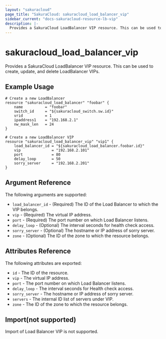 ```yaml
---
layout: "sakuracloud"
page_title: "SakuraCloud: sakuracloud_load_balancer_vip"
sidebar_current: "docs-sakuracloud-resource-lb-vip"
description: |-
  Provides a SakuraCloud LoadBalancer VIP resource. This can be used to create, update, and delete LoadBalancer VIPs.
---
```


# sakuracloud\_load\_balancer\_vip

Provides a SakuraCloud LoadBalancer VIP resource. This can be used to create, update, and delete LoadBalancer VIPs.

## Example Usage

```hcl
# Create a new LoadBalancer
resource "sakuracloud_load_balancer" "foobar" {
    name          = "foobar"
    switch_id     = "${sakuracloud_switch.sw.id}"
    vrid          = 1
    ipaddress1    = "192.168.2.1"
    nw_mask_len   = 24
}

# Create a new LoadBalancer VIP
resource "sakuracloud_load_balancer_vip" "vip1" {
    load_balancer_id = "${sakuracloud_load_balancer.foobar.id}"
    vip              = "192.168.2.101"
    port             = 80
    delay_loop       = 50
    sorry_server     = "192.168.2.201"
}
```

## Argument Reference

The following arguments are supported:

* `load_balancer_id` - (Required) The ID of the Load Balancer to which the VIP belongs.
* `vip` - (Required) The virtual IP address.
* `port` - (Required) The port number on which Load Balancer listens.
* `delay_loop` - (Optional) The interval seconds for health check access.
* `sorry_server` - (Optional) The hostname or IP address of sorry server.
* `zone` - (Optional) The ID of the zone to which the resource belongs.

## Attributes Reference

The following attributes are exported:

* `id` - The ID of the resource.
* `vip` - The virtual IP address.
* `port` - The port number on which Load Balancer listens.
* `delay_loop` - The interval seconds for Health check access.
* `sorry_server` - The hostname or IP address of sorry server.
* `servers` - The internal ID list of servers under VIP.
* `zone` - The ID of the zone to which the resource belongs.


## Import(not supported)

Import of Load Balancer VIP is not supported.

